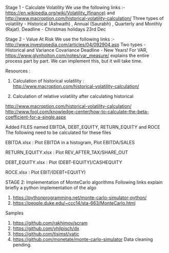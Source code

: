 Stage 1 - Calculate Volatility
We use the following links :- https://en.wikipedia.org/wiki/Volatility_(finance) and http://www.macroption.com/historical-volatility-calculation/ 
Three types of volatility - Historical (Ashwath) , Annual (Saurabh) , Quarterly and Monthly (Rajat). 
Deadline - Christmas holidays 23rd Dec

Stage 2 - Value At Risk
We use the following links :- http://www.investopedia.com/articles/04/092904.asp
Two types - Historical and Variance Covariance
Deadline - New Years! 
For VAR, https://www.glynholton.com/notes/var_measure/ explains the entire process part by part. We can implement this, but it will take time. 



Resources :

1. Calculation of historical volatility :
http://www.macroption.com/historical-volatility-calculation/ 

2. Calculation of relative volatility after calculating historical 

http://www.macroption.com/historical-volatility-calculation/
http://www.fool.com/knowledge-center/how-to-calculate-the-beta-coefficient-for-a-single.aspx

Added FILES named EBITDA, DEBT_EQUITY, RETURN_EQUITY and ROCE
The following need to be calculated for these files

EBITDA.xlsx : Plot EBITDA in a histogram, Plot EBITDA/SALES 

RETURN_EQUITY.xlsx : Plot REV_AFTER_TAX/SHARE_OUT

DEBT_EQUITY.xlsx : Plot (DEBT-EQUITY)/CASHEQUITY

ROCE.xlsx : Plot EBIT/(DEBT+EQUITY)


STAGE 2: 
Implementation of MonteCarlo algorithms
Following links explain briefly a python implementation of the algo

1) https://pythonprogramming.net/monte-carlo-simulator-python/
2) https://people.duke.edu/~ccc14/sta-663/MonteCarlo.html

Samples
1) https://github.com/rakhimov/scram
2) https://github.com/yhilpisch/dx
3) https://github.com/tisimst/vatic
4) https://github.com/monetate/monte-carlo-simulator
Data cleaning pending. 